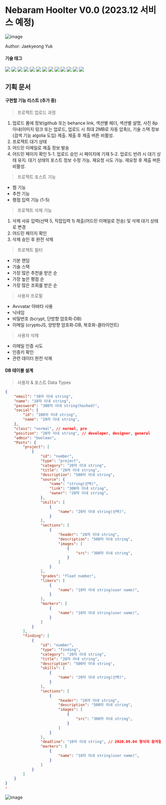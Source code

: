 # Nebaram Hoolter V0.0 (2023.12 서비스 예정)

![image](https://github.com/yjglab/Hoolter/assets/70316567/9b823283-9168-4fd2-be2e-cb6485378346)

Author: Jaekyeong Yuk

#### 기술 태그

<div> 
<img src="https://img.shields.io/badge/TypeScript-3178C6?style=for-the-badge&logo=TypeScript&logoColor=white">
<img src="https://img.shields.io/badge/React-61DAFB?style=for-the-badge&logo=React&logoColor=white">
<img src="https://img.shields.io/badge/Next.js-000000?style=for-the-badge&logo=Next.js&logoColor=white">
<img src="https://img.shields.io/badge/reactquery-FF4154?style=for-the-badge&logo=reactquery&logoColor=white">
<img src="https://img.shields.io/badge/Redux--Toolkit-764ABC?style=for-the-badge&logo=Redux&logoColor=white">
<img src="https://img.shields.io/badge/Tailwindcss-06B6D4?style=for-the-badge&logo=Tailwindcss&logoColor=white">
<img src="https://img.shields.io/badge/Emotion-569A31?style=for-the-badge&logo=Emotion&logoColor=white">
<img src="https://img.shields.io/badge/Framer-0055FF?style=for-the-badge&logo=Framer&logoColor=white">
<img src="https://img.shields.io/badge/vercel-000000?style=for-the-badge&logo=vercel&logoColor=white">
<img src="https://img.shields.io/badge/nest.js-E0234E?style=for-the-badge&logo=nestjs&logoColor=white">
<img src="https://img.shields.io/badge/postgre sql-4169E1?style=for-the-badge&logo=postgresql&logoColor=white">
<img src="https://img.shields.io/badge/prisma-2D3748?style=for-the-badge&logo=prisma&logoColor=white">
<img src="https://img.shields.io/badge/firebase-FFCA28?style=for-the-badge&logo=firebase&logoColor=white">
</div>

## 기획 문서

#### 구현할 기능 리스트 (추가 중)

> 프로젝트 업로드 과정

1. 업로드 폼에 정보(github 또는 behance link, 섹션별 헤더, 섹션별 설명, 사진 8p이내(이미지 링크 또는 업로드, 업로드 시 최대 2MB로 자동 압축)), 기술 스택 정보(검색 기능 algolia 도입) 제출. 제출 후 제출 버튼 비활성.
2. 프로젝트 대기 상태
3. 어드민 이메일로 제출 정보 발송
4. 어드민 페이지 확인
   5-1. 업로드 승인 시 페이지에 기재
   5-2. 업로드 반려 시 대기 상태 유지. 대기 상태의 포스트 정보 수정 가능. 재요청 시도 가능. 재요청 후 제출 버튼 비활성.

> 프로젝트 포스트 기능

- 찜 기능
- 추천 기능
- 평점 입력 기능 (1-5)

> 프로젝트 삭제 기능

1. 삭제 사유 입력(선택 5, 직접입력 1) 제출(어드민 이메일로 전송) 및 삭제 대기 상태로 변경
2. 어드민 페이지 확인
3. 삭제 승인 후 완전 삭제

> 프로젝트 필터

- 기본 랜덤
- 기술 스택
- 가장 많은 추천을 받은 순
- 가장 높은 평점 순
- 가장 많은 조회를 받은 순

> 사용자 프로필

- Avvvatar 아바타 사용
- 닉네임
- 비밀번호 (bcrypt, 단방향 암호화-DB)
- 이메일 (cryptoJS, 양방향 암호화-DB, 복호화-클라이언트)

> 사용자 삭제

- 이메일 인증 시도
- 인증키 확인
- 관련 데이터 완전 삭제

#### DB 테이블 설계

> 사용자 & 포스트 Data Types

```json
{
    "email": "30자 이내 string",
    "name": "10자 이내 string",
    "password": "300자 이내 string(hashed)",
    "social": {
        "id": "100자 이내 string",
        "name": "20자 이내 string",
    },
    "class": "normal", // normal, pro
    "position": "20자 이내 string", // developer, designer, general
    "admin": "boolean",
    "Posts": {
        "project": [
            {
                "id": "number",
                "type": "project",
                "category": "20자 이내 string",
                "title": "20자 이내 string",
                "description": "500자 이내 string",
                "source": {
                    "name": "string(선택)",
                    "link": "300자 이내 string",
                    "owner": "20자 이내 string",
                },
                "skills": [
                    {
                        "name": "20자 이내 string(선택)",
                    }
                ],
                "sections": [
                    {
                        "header": "20자 이내 string",
                        "description": "500자 이내 string",
                        "images": [
                            {
                                "src": "300자 이내 string",
                            }
                        ]
                    }
                ],
                "grades": "float number",
                "likers": [
                    {
                        "name": "10자 이내 string(user name)",
                    }
                ],
                "markers": [
                    {
                        "name": "10자 이내 string(user name)",
                    }
                ]
            }
        ],
        "finding": [
            {
                "id": "number",
                "type": "finding",
                "category": "20자 이내 string",
                "title": "20자 이내 string",
                "description": "500자 이내 string",
                "skills": [
                    {
                        "name": "20자 이내 string(선택)",
                    }
                ],
                "sections": [
                    {
                        "header": "20자 이내 string",
                        "description": "500자 이내 string",
                        "images": [
                            {
                                "src": "300자 이내 string",
                            }
                        ]
                    }
                ],
                "deadline": "10자 이내 string", // 2020.09.04 형식의 문자열
                "markers": [
                    {
                        "name": "10자 이내 string(user name)",
                    }
                ]
            }
        ]
    }
}
-
```

![image](https://github.com/yjglab/nebaram/assets/70316567/5bc77120-ce07-4052-9db3-460c082852b1)

